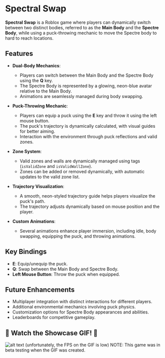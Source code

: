 # Spectral Swap

**Spectral Swap** is a Roblox game where players can dynamically switch between two distinct bodies, referred to as the **Main Body** and the **Spectre Body**, while using a puck-throwing mechanic to move the Spectre body to hard to reach locations.

## Features

- **Dual-Body Mechanics**: 
  - Players can switch between the Main Body and the Spectre Body using the **Q** key.
  - The Spectre Body is represented by a glowing, neon-blue avatar relative to the Main Body.
  - Animations are seamlessly managed during body swapping.

- **Puck-Throwing Mechanic**:
  - Players can equip a puck using the **E** key and throw it using the left mouse button.
  - The puck's trajectory is dynamically calculated, with visual guides for better aiming.
  - Interaction with the environment through puck reflections and valid zones.

- **Zone System**:
  - Valid zones and walls are dynamically managed using tags (`isValidZone` and `isValidWallZone`).
  - Zones can be added or removed dynamically, with automatic updates to the valid zone list.

- **Trajectory Visualization**:
  - A smooth, neon-styled trajectory guide helps players visualize the puck's path.
  - The trajectory adjusts dynamically based on mouse position and the player.

- **Custom Animations**:
  - Several animations enhance player immersion, including idle, body swapping, equipping the puck, and throwing animations.

## Key Bindings

- **E**: Equip/unequip the puck.
- **Q**: Swap between the Main Body and Spectre Body.
- **Left Mouse Button**: Throw the puck when equipped.

## Future Enhancements

- Multiplayer integration with distinct interactions for different players.
- Additional environmental mechanics involving puck physics.
- Customization options for Spectre Body appearances and abilities.
- Leaderboards for competitive gameplay.

## 🌟 Watch the Showcase GIF! 🌟
![alt text](SpectralSwapGIF.gif) <be>
(unfortunately, the FPS on the GIF is low)
NOTE: This game was in beta testing when the GIF was created.

